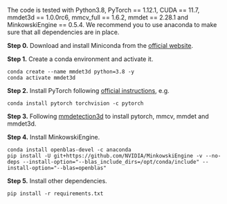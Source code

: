The code is tested with Python3.8, PyTorch == 1.12.1, CUDA == 11.7, mmdet3d == 1.0.0rc6, mmcv_full == 1.6.2, mmdet == 2.28.1 and MinkowskiEngine == 0.5.4. We recommend you to use anaconda to make sure that all dependencies are in place. 

**Step 0.** Download and install Miniconda from the [official website](https://docs.conda.io/en/latest/miniconda.html).

**Step 1.** Create a conda environment and activate it.

```shell
conda create --name mmdet3d python=3.8 -y
conda activate mmdet3d
```

**Step 2.** Install PyTorch following [official instructions](https://pytorch.org/get-started/locally/), e.g.

```shell
conda install pytorch torchvision -c pytorch
```

**Step 3.** Following [mmdetection3d](https://github.com/open-mmlab/mmdetection3d/blob/main/docs/en/get_started.md) to install pytorch, mmcv, mmdet and mmdet3d.

**Step 4.** Install MinkowskiEngine.
```shell
conda install openblas-devel -c anaconda
pip install -U git+https://github.com/NVIDIA/MinkowskiEngine -v --no-deps --install-option="--blas_include_dirs=/opt/conda/include" --install-option="--blas=openblas"
```

**Step 5.** Install other dependencies.
```shell
pip install -r requirements.txt
```

